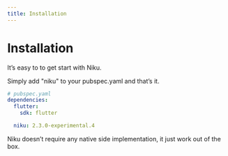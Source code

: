```yaml
---
title: Installation
---
```

# Installation

It’s easy to to get start with Niku.

Simply add "niku" to your pubspec.yaml and that’s it.

```yaml
# pubspec.yaml
dependencies:
  flutter:
    sdk: flutter

  niku: 2.3.0-experimental.4
```

Niku doesn’t require any native side implementation, it just work out of the box.

